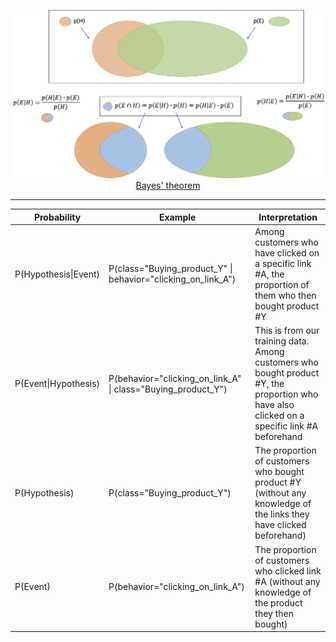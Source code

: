 
<p align="center"><img src="./images/Bayes_theorem.png" width="700px"><br/><a href="https://en.wikipedia.org/wiki/Bayes%27_theorem">Bayes' theorem<a/></p>

<hr>

Probability | Example | Interpretation
--- | --- | ---
P(Hypothesis\|Event) | P(class="Buying_product_Y" \| behavior="clicking_on_link_A") | Among customers who have clicked on a specific link #A, the proportion of them who then bought product #Y
P(Event\|Hypothesis) | P(behavior="clicking_on_link_A" \| class="Buying_product_Y") | This is from our training data. Among customers who bought product #Y, the proportion who have also clicked on a specific link #A beforehand
P(Hypothesis) | P(class="Buying_product_Y") | The proportion of customers who bought product #Y (without any knowledge of the links they have clicked beforehand)
P(Event) | P(behavior="clicking_on_link_A") | The proportion of customers who clicked link #A (without any knowledge of the product they then bought)
